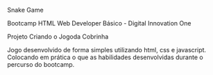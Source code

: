 Snake Game

Bootcamp HTML Web Developer Básico - Digital Innovation One

Projeto Criando o Jogoda Cobrinha 

Jogo desenvolvido de forma simples utilizando html, css e javascript.
Colocando em prática o que as habilidades desenvolvidas durante o percurso do bootcamp.

